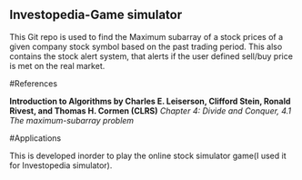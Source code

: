 ## Investopedia-Game simulator
This Git repo is used to find the Maximum subarray of a stock prices of a given company stock symbol 
based on the past trading period. This also contains the stock alert system, that alerts if the user defined
sell/buy price is met on the real market.

#References

**Introduction to Algorithms by Charles E. Leiserson, Clifford Stein, Ronald Rivest, and Thomas H. Cormen (CLRS)**
*Chapter 4: Divide and Conquer, 4.1 The maximum-subarray problem*

#Applications

This is developed inorder to play the online stock simulator game(I used it for Investopedia simulator).


